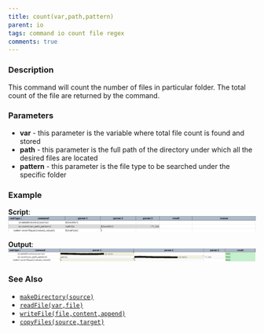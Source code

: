 ```yaml
---
title: count(var,path,pattern) 
parent: io
tags: command io count file regex
comments: true
---
```



### Description
This command will count the number of files in particular folder.  The total count of the file are returned by the 
command.


### Parameters
- **var** \- this parameter is the variable where total file count is found and stored
- **path** \- this parameter is the full path of the directory under which all the desired files are located
- **pattern** \- this parameter is the file type to be searched under the specific folder


### Example
**Script**:<br/>
![script](image/count_01.png)


**Output**:<br/>
![output](image/count_02.png)


### See Also
- [`makeDirectory(source)`](makeDirectory(source))
- [`readFile(var,file)`](readFile(var,file))
- [`writeFile(file,content,append)`](writeFile(file,content,append))
- [`copyFiles(source,target)`](copyFiles(source,target))
